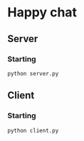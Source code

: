 # Happy chat

## Server
### Starting
`python server.py`


## Client
### Starting
`python client.py`
